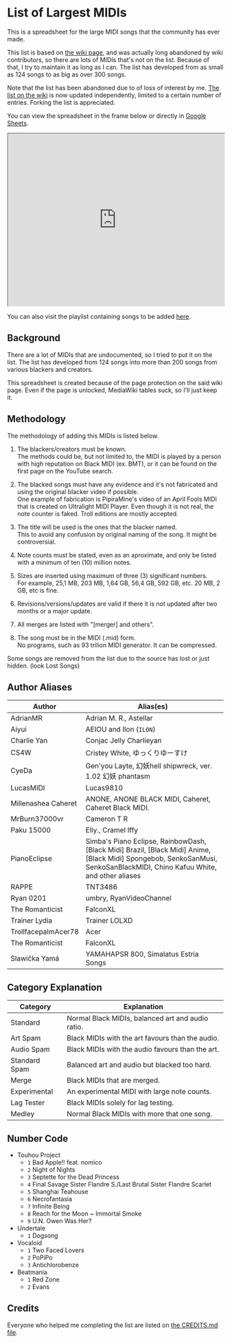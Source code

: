 # List of Largest MIDIs

This is a spreadsheet for the large MIDI songs that the community has ever made.

This list is based on [the wiki page](https://officialblackmidi.fandom.com/wiki/List_of_Largest_MIDIs), and was actually long abandoned by wiki contributors, so there are lots of MIDIs that's not on the list. Because of that, I try to maintain it as long as I can. The list has developed from as small as 124 songs to as big as over 300 songs.

Note that the list has been abandoned due to of loss of interest by me. [The list on the wiki](https://officialblackmidi.fandom.com/wiki/List_of_Largest_MIDIs) is now updated independently, limited to a certain number of entries. Forking the list is appreciated.

You can view the spreadsheet in the frame below or directly in [Google Sheets](https://docs.google.com/spreadsheets/d/1sldrGkhU41FakmdFfUL3Z1GMT2LOQzx81yy4D_ZLxKk/edit).

<iframe src="https://docs.google.com/spreadsheets/d/e/2PACX-1vTN6X5xc1UlPvn9txVz4caVTitYz4l3fS0be2yVN5Q4EEvlTqgBDEKg26UrtY_H3GESQJusXVMtnYPA/pubhtml?widget=true&amp;headers=false" width=100% height=400px></iframe>

You can also visit the playlist containing songs to be added [here](https://www.youtube.com/playlist?list=PLGKLWaQUPc9MvKtqEFGuSc2bTa7ZAfs0U).

## Background

There are a lot of MIDIs that are undocumented, so I tried to put it on the list.
The list has developed from 124 songs into more than 200 songs from various blackers and creators.

This spreadsheet is created because of the page protection on the said wiki page.
Even if the page is unlocked, MediaWiki tables suck, so I'll just keep it.

## Methodology

The methodology of adding this MIDIs is listed below.

1. The blackers/creators must be known.  
The methods could be, but not limited to, the MIDI is played by a person with high reputation on Black MIDI (ex. BMT), or it can be found on the first page on the YouTube search.

2. The blacked songs must have any evidence and it's not fabricated and using the original blacker video if possible.  
One example of fabrication is PipiraMine's video of an April Fools MIDI that is created on Ultralight MIDI Player. Even though it is not real, the note counter is faked.
Troll editions are mostly accepted.

3. The title will be used is the ones that the blacker named.  
This to avoid any confusion by original naming of the song. It might be controversial.

4. Note counts must be stated, even as an aproximate, and only be listed with a minimum of ten (10) million notes.

5. Sizes are inserted using maximum of three (3) significant numbers.  
For example, 25,1 MB, 203 MB, 1,64 GB, 56,4 GB, 592 GB, etc. 20 MB, 2 GB, etc is fine.

6. Revisions/versions/updates are valid if there it is not updated after two months or a major update.

7. All merges are listed with "[merger] and others".

8. The song must be in the MIDI (.mid) form.  
No programs, such as 93 trilion MIDI generator. It can be compressed.

Some songs are removed from the list due to the source has lost or just hidden. (look Lost Songs)

## Author Aliases

| Author              | Alias(es)                                                                                                                                                                  |
| ------------------- | -------------------------------------------------------------------------------------------------------------------------------------------------------------------------- |
| AdrianMR            | Adrian M. R., Astellar                                                                                                                                                     |
| Aiyui               | AEIOU and Ilon (`ILON`)                                                                                                                                                    |
| Charlie Yan         | Conjac Jelly Charlieyan                                                                                                                                                    |
| CS4W                | Cristey White, ゆっくりゆーすけ                                                                                                                                            |
| CyeDa               | Gen'you Layte, 幻妖hell shipwreck, ver. 1.02 幻妖 phantasm                                                                                                                 |
| LucasMIDI           | Lucas9810                                                                                                                                                                  |
| Millenashea Caheret | ANONE, ANONE BLACK MIDI, Caheret, Caheret Black MIDI.                                                                                                                      |
| MrBurn37000vr       | Cameron T R                                                                                                                                                                |
| Paku 15000          | Elly., Cramel Iffy                                                                                                                                                         |
| PianoEclipse        | Simba's Piano Eclipse, RainbowDash, [Black Midi] Brazil, [Black Midi] Anime, [Black Midi] Spongebob, SenkoSanMusi, SenkoSanBlackMIDI, Chino Kafuu White, and other aliases |
| RAPPE               | TNT3486                                                                                                                                                                    |
| Ryan 0201           | umbry, RyanVideoChannel                                                                                                                                                    |
| The Romanticist     | FalconXL                                                                                                                                                                   |
| Trainer Lydia       | Trainer LOLXD                                                                                                                                                              |
| TrollfacepalmAcer78 | Acer                                                                                                                                                                       |
| The Romanticist     | FalconXL                                                                                                                                                                   |
| Slawička Yamá       | YAMAHAPSR 800, Simalatus Estria Songs                                                                                                                                      |

## Category Explanation

| Category      | Explanation                                         |
| ------------- | --------------------------------------------------- |
| Standard      | Normal Black MIDIs, balanced art and audio ratio. |
| Art Spam      | Black MIDIs with the art favours than the audio.  |
| Audio Spam    | Black MIDIs with the audio favours than the art.  |
| Standard Spam | Balanced art and audio but blacked too hard.      |
| Merge         | Black MIDIs that are merged.                      |
| Experimental  | An experimental MIDI with large note counts.      |
| Lag Tester    | Black MIDIs solely for lag testing.               |
| Medley        | Normal Black MIDIs with more that one song.       |

## Number Code

- Touhou Project
    - `1` Bad Apple!! feat. nomico
    - `2` Night of Nights
    - `3` Septette for the Dead Princess
    - `4` Final Savage Sister Flandre S./Last Brutal Sister Flandre Scarlet
    - `5` Shanghai Teahouse
    - `6` Necrofantasia
    - `7` Infinite Being
    - `8` Reach for the Moon ~ Immortal Smoke
    - `9` U.N. Owen Was Her?
- Undertale
    - `1` Dogsong
- Vocaloid
    - `1` Two Faced Lovers
    - `2` PoPiPo
    - `3` Antichlorobenze
- Beatmania
    - `1` Red Zone
    - `2` Evans

<!-- ¹²³⁴⁵⁶⁷⁸⁹ -->

## Credits

Everyone who helped me completing the list are listed on [the CREDITS.md file](https://github.com/Hans5958/Black-MIDI-Meta/blob/master/CREDITS.md#list-of-largest-midis).
